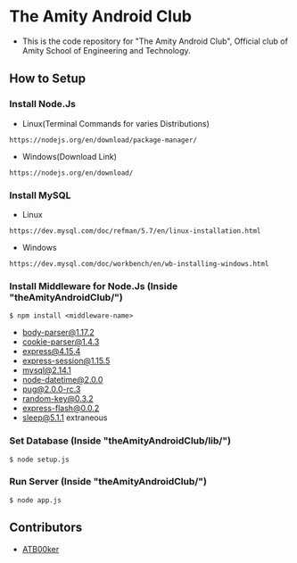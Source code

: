 # The Amity Android Club
- This is the code repository for "The Amity Android Club", Official club of Amity School of Engineering and Technology.

## How to Setup
### Install Node.Js
- Linux(Terminal Commands for varies Distributions)
```
https://nodejs.org/en/download/package-manager/
```
- Windows(Download Link)
```
https://nodejs.org/en/download/
```

### Install MySQL
- Linux
```
https://dev.mysql.com/doc/refman/5.7/en/linux-installation.html
```
- Windows
```
https://dev.mysql.com/doc/workbench/en/wb-installing-windows.html
```

### Install Middleware for Node.Js (Inside "theAmityAndroidClub/")
```
$ npm install <middleware-name>
```
- body-parser@1.17.2
- cookie-parser@1.4.3
- express@4.15.4
- express-session@1.15.5
- mysql@2.14.1
- node-datetime@2.0.0
- pug@2.0.0-rc.3
- random-key@0.3.2
- express-flash@0.0.2
- sleep@5.1.1 extraneous


### Set Database (Inside "theAmityAndroidClub/lib/")
```
$ node setup.js
```

### Run Server (Inside "theAmityAndroidClub/")
```
$ node app.js
```

## Contributors
- [ATB00ker](https://github.com/ATB00ker)
